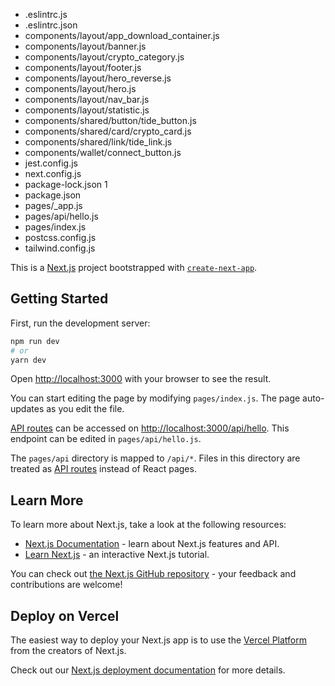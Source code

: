 - .eslintrc.js
- .eslintrc.json
- components/layout/app_download_container.js
- components/layout/banner.js
- components/layout/crypto_category.js
- components/layout/footer.js
- components/layout/hero_reverse.js
- components/layout/hero.js
- components/layout/nav_bar.js
- components/layout/statistic.js
- components/shared/button/tide_button.js
- components/shared/card/crypto_card.js
- components/shared/link/tide_link.js
- components/wallet/connect_button.js
- jest.config.js
- next.config.js
- package-lock.json 1
- package.json
- pages/\_app.js
- pages/api/hello.js
- pages/index.js
- postcss.config.js
- tailwind.config.js

This is a [Next.js](https://nextjs.org/) project bootstrapped with
[`create-next-app`](https://github.com/vercel/next.js/tree/canary/packages/create-next-app).

## Getting Started

First, run the development server:

```bash
npm run dev
# or
yarn dev
```

Open [http://localhost:3000](http://localhost:3000) with your browser to see the result.

You can start editing the page by modifying `pages/index.js`. The page auto-updates as you edit the
file.

[API routes](https://nextjs.org/docs/api-routes/introduction) can be accessed on
[http://localhost:3000/api/hello](http://localhost:3000/api/hello). This endpoint can be edited in
`pages/api/hello.js`.

The `pages/api` directory is mapped to `/api/*`. Files in this directory are treated as
[API routes](https://nextjs.org/docs/api-routes/introduction) instead of React pages.

## Learn More

To learn more about Next.js, take a look at the following resources:

- [Next.js Documentation](https://nextjs.org/docs) - learn about Next.js features and API.
- [Learn Next.js](https://nextjs.org/learn) - an interactive Next.js tutorial.

You can check out [the Next.js GitHub repository](https://github.com/vercel/next.js/) - your
feedback and contributions are welcome!

## Deploy on Vercel

The easiest way to deploy your Next.js app is to use the
[Vercel Platform](https://vercel.com/new?utm_medium=default-template&filter=next.js&utm_source=create-next-app&utm_campaign=create-next-app-readme)
from the creators of Next.js.

Check out our [Next.js deployment documentation](https://nextjs.org/docs/deployment) for more
details.
